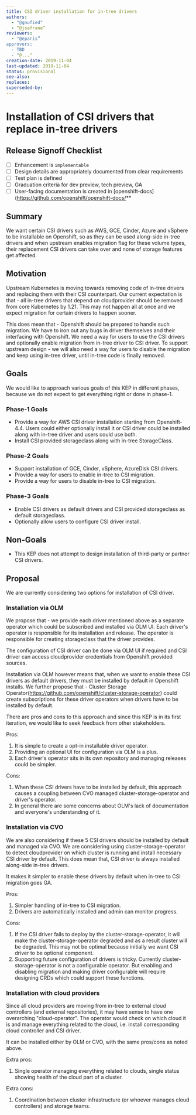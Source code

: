 ```yaml
---
title: CSI driver installation for in-tree drivers
authors:
  - "@gnufied"
  - “@jsafrane”
reviewers:
  - "@eparis”
approvers:
  - TBD
  - "@..."
creation-date: 2019-11-04
last-updated: 2019-11-04
status: provisional
see-also:
replaces:
superseded-by:
---
```


# Installation of CSI drivers that replace in-tree drivers

## Release Signoff Checklist

- [ ] Enhancement is `implementable`
- [ ] Design details are appropriately documented from clear requirements
- [ ] Test plan is defined
- [ ] Graduation criteria for dev preview, tech preview, GA
- [ ] User-facing documentation is created in [openshift-docs](https://github.com/openshift/openshift-docs/**

## Summary

We want certain CSI drivers such as AWS, GCE, Cinder, Azure and vSphere to be installable on Openshift, so as
they can be used along-side in-tree drivers and when upstream enables migration flag for these volume types, their
replacement CSI drivers can take over and none of storage features get affected.

## Motivation

Upstream Kubernetes is moving towards removing code of in-tree drivers and replacing them with their CSI counterpart. Our
current expectation is that - all in-tree drivers that depend on cloudprovider should be removed from core Kubernetes by 1.21.
This may not happen all at once and we expect migration for certain drivers to happen sooner.

This does mean that - Openshift should be prepared to handle such migration. We have to iron out any bugs in driver themselves and
their interfacing with Openshift. We need a way for users to use the CSI drivers and optionally enable migration from in-tree driver
to CSI driver. To support upstream design - we will also need a way for users to disable the migration and keep using in-tree driver, until
in-tree code is finally removed.

## Goals

We would like to approach various goals of this KEP in different phases, because we do not expect to get everything right or done in phase-1.

### Phase-1 Goals

* Provide a way for AWS CSI driver installation starting from Openshift-4.4. Users could either optionally install it or CSI driver could be installed
along with in-tree driver and users could use both.
* Install CSI provided storageclass along with in-tree StorageClass.

### Phase-2 Goals

* Support installation of GCE, Cinder, vSphere, AzureDisk CSI drivers.
* Provide a way for users to enable in-tree to CSI migration.
* Provide a way for users to disable in-tree to CSI migration.

### Phase-3 Goals

* Enable CSI drivers as default drivers and CSI provided storageclass as default storageclass.
* Optionally allow users to configure CSI driver install.

## Non-Goals

* This KEP does not attempt to design installation of third-party or partner CSI drivers.

## Proposal

We are currently considering two options for installation of CSI driver.

### Installation via OLM

We propose that - we provide each driver mentioned above as a separate operator which could be subscribed and installed via OLM UI. Each driver's operator
is responsible for its installation and release. The operator is responsible for creating storageclass that the driver provides.

The configuration of CSI driver can be done via OLM UI if required and CSI driver can access cloudprovider credentials from Openshift provided sources.

Installation via OLM however means that, when we want to enable these CSI drivers as default drivers, they must be installed by default in Openshift installs.
We further propose that - Cluster Storage Operator(https://github.com/openshift/cluster-storage-operator) could create subscriptions for these driver operators when drivers have to be installed by default.

There are pros and cons to this approach and since this KEP is in its first iteration, we would like to seek feedback from other stakeholders.

Pros:
1. It is simple to create a opt-in installable driver operator.
2. Providing an optional UI for configuration via OLM is a plus.
3. Each driver's operator sits in its own repository and managing releases could be simpler.

Cons:
1. When these CSI drivers have to be installed by default, this approach causes a coupling between CVO managed cluster-storage-operator and driver's operator.
2. In general there are some concerns about OLM's lack of documentation and everyone's understanding of it.

### Installation via CVO

We are also considering if these 5 CSI drivers should be installed by default and managed via CVO. We are considering using cluster-storage-operator to detect
cloudprovider on which cluster is running and install necessary CSI driver by default. This does mean that, CSI driver is always installed along-side in-tree drivers.

It makes it simpler to enable these drivers by default when in-tree to CSI migration goes GA.

Pros:
1. Simpler handling of in-tree to CSI migration.
2. Drivers are automatically installed and admin can monitor progress.

Cons:
1. If the CSI driver fails to deploy by the cluster-storage-operator, it will make the cluster-storage-operator degraded and as a result cluster will be degraded. This may not be optimal because initially we want CSI driver to be optional component.
2. Supporting future configuration of drivers is tricky. Currently cluster-storage-operator is not a configurable operator. But enabling and disabling
migration and making driver configurable will require designing CRDs which could support these functions.

### Installation with cloud providers

Since all cloud providers are moving from in-tree to external cloud controllers (and external repositories), it may have sense to have one overarching "cloud-operator".
The operator would check on which cloud it is and manage everything related to the cloud, i.e. install corresponding cloud controller and CSI driver.

It can be installed either by OLM or CVO, with the same pros/cons as noted above.

Extra pros:
1. Single operator managing everything related to clouds, single status showing health of the cloud part of a cluster.

Extra cons:
1. Coordination between cluster infrastructure (or whoever manages cloud controllers) and storage teams.
